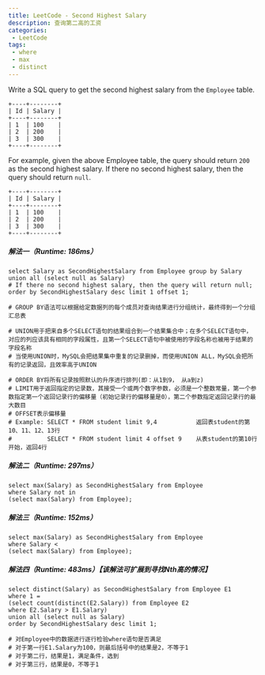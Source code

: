 ```yaml
---
title: LeetCode - Second Highest Salary
description: 查询第二高的工资
categories:
 - LeetCode
tags:
 - where
 - max
 - distinct
---
```





Write a SQL query to get the second highest salary from the `Employee` table.

```
+----+--------+
| Id | Salary |
+----+--------+
| 1  | 100    |
| 2  | 200    |
| 3  | 300    |
+----+--------+
```

For example, given the above Employee table, the query should return `200` as the second highest salary. If there no second highest salary, then the query should return `null`.

```
+----+--------+
| Id | Salary |
+----+--------+
| 1  | 100    |
| 2  | 200    |
| 3  | 300    |
+----+--------+
```



##### 解法一（Runtime: 186ms）

```mysql
select Salary as SecondHighestSalary from Employee group by Salary
union all (select null as Salary)  
# If there no second highest salary, then the query will return null;
order by SecondHighestSalary desc limit 1 offset 1;

# GROUP BY语法可以根据给定数据列的每个成员对查询结果进行分组统计，最终得到一个分组汇总表

# UNION用于把来自多个SELECT语句的结果组合到一个结果集合中；在多个SELECT语句中，对应的列应该具有相同的字段属性，且第一个SELECT语句中被使用的字段名称也被用于结果的字段名称
# 当使用UNION时，MySQL会把结果集中重复的记录删掉，而使用UNION ALL，MySQL会把所有的记录返回，且效率高于UNION

# ORDER BY将所有记录按照默认的升序进行排列(即：从1到9， 从a到z)
# LIMIT用于返回指定的记录数，其接受一个或两个数字参数，必须是一个整数常量，第一个参数指定第一个返回记录行的偏移量（初始记录行的偏移量是0），第二个参数指定返回记录行的最大数目
# OFFSET表示偏移量
# Example: SELECT * FROM student limit 9,4           返回表student的第10、11、12、13行
#          SELECT * FROM student limit 4 offset 9    从表student的第10行开始，返回4行
```



##### 解法二（Runtime: 297ms）

```mysql
select max(Salary) as SecondHighestSalary from Employee
where Salary not in
(select max(Salary) from Employee);
```



##### 解法三（Runtime: 152ms）

```mysql
select max(Salary) as SecondHighestSalary from Employee
where Salary <
(select max(Salary) from Employee);
```



##### 解法四（Runtime: 483ms）【该解法可扩展到寻找Nth高的情况】

```mysql
select distinct(Salary) as SecondHighestSalary from Employee E1
where 1 =
(select count(distinct(E2.Salary)) from Employee E2
where E2.Salary > E1.Salary)
union all (select null as Salary)
order by SecondHighestSalary desc limit 1;

# 对Employee中的数据进行逐行检验where语句是否满足
# 对于第一行E1.Salary为100，则最后括号中的结果是2，不等于1
# 对于第二行，结果是1，满足条件，选到
# 对于第三行，结果是0，不等于1
```











